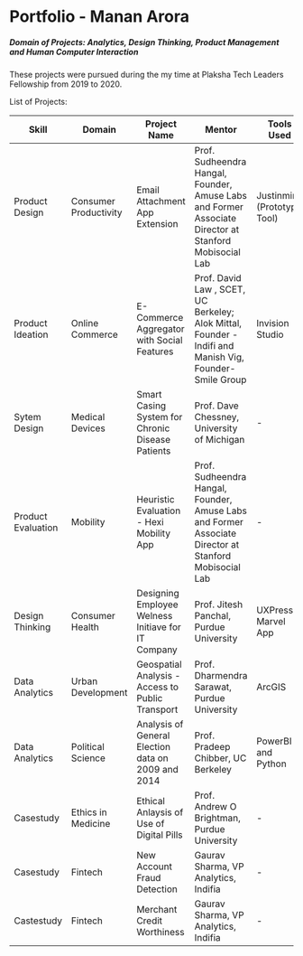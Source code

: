 # Portfolio  - Manan Arora

##### Domain of  Projects: Analytics, Design Thinking, Product Management and Human Computer Interaction

These projects were pursued during the my time at Plaksha Tech Leaders Fellowship from 2019 to 2020.


List of Projects:

| Skill              | Domain                 | Project Name                                       | Mentor                                                                                                  | Tools Used                  |
|--------------------|------------------------|----------------------------------------------------|---------------------------------------------------------------------------------------------------------|-----------------------------|
| Product Design     | Consumer Productivity  | Email Attachment App Extension                     | Prof. Sudheendra Hangal, Founder, Amuse Labs and Former Associate Director at Stanford Mobisocial Lab   | Justinmind (Prototype Tool) |
| Product Ideation   | Online Commerce        | E-Commerce Aggregator with Social Features         | Prof. David Law , SCET, UC Berkeley; Alok Mittal, Founder - Indifi and Manish Vig, Founder- Smile Group | Invision Studio             |
| Sytem Design       | Medical Devices        | Smart Casing System for Chronic Disease Patients   | Prof. Dave Chessney, University of Michigan                                                             | -                           |
| Product Evaluation | Mobility               | Heuristic Evaluation - Hexi Mobility App           | Prof. Sudheendra Hangal, Founder, Amuse Labs and Former Associate Director at Stanford Mobisocial Lab   | -                           |
| Design Thinking    | Consumer Health        | Designing Employee Welness Initiave for IT Company | Prof. Jitesh Panchal, Purdue University                                                                 | UXPressia, Marvel App       |
| Data Analytics     | Urban Development      | Geospatial Analysis - Access to Public Transport   | Prof. Dharmendra Sarawat, Purdue University                                                             | ArcGIS                      |
| Data Analytics     | Political Science      | Analysis of General Election data on 2009 and 2014 | Prof. Pradeep Chibber, UC Berkeley                                                                      | PowerBI and Python          |
| Casestudy          | Ethics in Medicine     | Ethical Anlaysis of Use of Digital Pills           | Prof. Andrew O Brightman, Purdue University                                                             | -                           |
| Casestudy          | Fintech                | New Account Fraud Detection                        | Gaurav Sharma, VP Analytics, Indifia                                                                    | -                           |
| Castestudy         | Fintech                | Merchant Credit Worthiness                         | Gaurav Sharma, VP Analytics, Indifia                                                                    | -                           |
